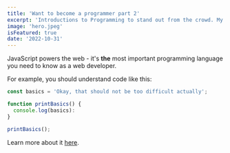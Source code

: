```yaml
---
title: 'Want to become a programmer part 2'
excerpt: 'Introductions to Programming to stand out from the crowd. My Tech Stack: React, NextJS and Typescript.'
image: 'hero.jpeg'
isFeatured: true
date: '2022-10-31'
---
```


JavaScript powers the web - it's **the** most important programming language you need to know as a web developer.

For example, you should understand code like this:

```js
const basics = 'Okay, that should not be too difficult actually';

function printBasics() {
  console.log(basics):
}

printBasics();
```

Learn more about it [here](https://academind.com).
